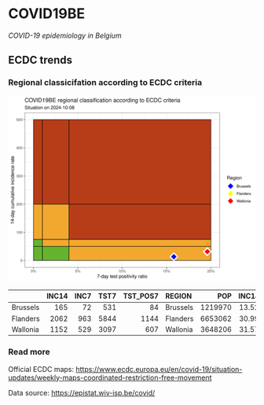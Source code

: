 
# COVID19BE

*COVID-19 epidemiology in Belgium*

## ECDC trends

### Regional classicifation according to ECDC criteria

![](COVID9BE-ecdc-trend.png)

|          | INC14 | INC7 | TST7 | TST\_POS7 | REGION   |     POP | INC14\_RT |       PR7 |          GR |
| :------- | ----: | ---: | ---: | --------: | :------- | ------: | --------: | --------: | ----------: |
| Brussels |   165 |   72 |  531 |        84 | Brussels | 1219970 |  13.52492 | 0.1581921 | \-0.2258065 |
| Flanders |  2062 |  963 | 5844 |      1144 | Flanders | 6653062 |  30.99325 | 0.1957563 | \-0.1237489 |
| Wallonia |  1152 |  529 | 3097 |       607 | Wallonia | 3648206 |  31.57716 | 0.1959961 | \-0.1508828 |

### Read more

Official ECDC maps:
<https://www.ecdc.europa.eu/en/covid-19/situation-updates/weekly-maps-coordinated-restriction-free-movement>

Data source: <https://epistat.wiv-isp.be/covid/>
